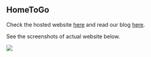 ## HomeToGo

Check the hosted website [here](https://home-to-go.vercel.app/) and read our blog [here](https://medium.com/@vibrantachintya/hometogo-website-construct-week-unit-3-e8be090d79c6).

See the screenshots of actual website below.

![](https://raw.githubusercontent.com/vibrantachintya/HomeToGo/master/images/screenshots.gif)
